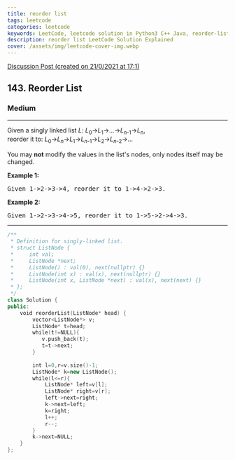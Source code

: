 ```yaml
---
title: reorder list
tags: leetcode
categories: leetcode
keywords: LeetCode, leetcode solution in Python3 C++ Java, reorder-list solution
description: reorder list LeetCode Solution Explained
cover: /assets/img/leetcode-cover-img.webp
---
```





[Discussion Post (created on 21/0/2021 at 17:1)](https://leetcode.com/problems/reorder-list/discuss/1027696/O(n)-space-or-C%2B%2B)  
<h2>143. Reorder List</h2><h3>Medium</h3><hr><div><p>Given a singly linked list <em>L</em>: <em>L</em><sub>0</sub>→<em>L</em><sub>1</sub>→…→<em>L</em><sub><em>n</em>-1</sub>→<em>L</em><sub>n</sub>,<br>
reorder it to: <em>L</em><sub>0</sub>→<em>L</em><sub><em>n</em></sub>→<em>L</em><sub>1</sub>→<em>L</em><sub><em>n</em>-1</sub>→<em>L</em><sub>2</sub>→<em>L</em><sub><em>n</em>-2</sub>→…</p>

<p>You may <strong>not</strong> modify the values in the list's nodes, only nodes itself may be changed.</p>

<p><strong>Example 1:</strong></p>

<pre>Given 1-&gt;2-&gt;3-&gt;4, reorder it to 1-&gt;4-&gt;2-&gt;3.</pre>

<p><strong>Example 2:</strong></p>

<pre>Given 1-&gt;2-&gt;3-&gt;4-&gt;5, reorder it to 1-&gt;5-&gt;2-&gt;4-&gt;3.
</pre>
</div>

---




```cpp
/**
 * Definition for singly-linked list.
 * struct ListNode {
 *     int val;
 *     ListNode *next;
 *     ListNode() : val(0), next(nullptr) {}
 *     ListNode(int x) : val(x), next(nullptr) {}
 *     ListNode(int x, ListNode *next) : val(x), next(next) {}
 * };
 */
class Solution {
public:
    void reorderList(ListNode* head) {
        vector<ListNode*> v;
        ListNode* t=head;
        while(t!=NULL){
           v.push_back(t);
           t=t->next;
        }
        
        int l=0,r=v.size()-1;
        ListNode* k=new ListNode();
        while(l<=r){
            ListNode* left=v[l];
            ListNode* right=v[r];
            left->next=right;
            k->next=left;
            k=right;
            l++;
            r--;
        }
        k->next=NULL;
    }
};

```
